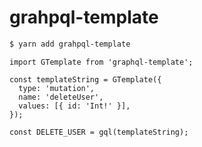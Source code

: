 # grahpql-template

```sh
$ yarn add grahpql-template
```

```
import GTemplate from 'graphql-template';

const templateString = GTemplate({
  type: 'mutation',
  name: 'deleteUser',
  values: [{ id: 'Int!' }],
});

const DELETE_USER = gql(templateString);

```


